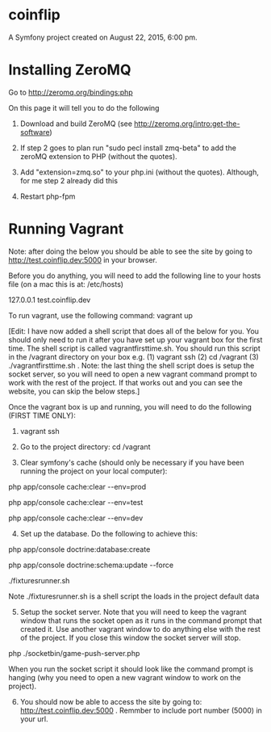 coinflip
========

A Symfony project created on August 22, 2015, 6:00 pm.


Installing ZeroMQ
==================

Go to http://zeromq.org/bindings:php

On this page it will tell you to do the following 

1. Download and build ZeroMQ (see http://zeromq.org/intro:get-the-software)

2. If step 2 goes to plan run "sudo pecl install zmq-beta" to add the zeroMQ extension to PHP (without the quotes).

3. Add "extension=zmq.so" to your php.ini (without the quotes). Although, for me step 2 already did this

4. Restart php-fpm 


Running Vagrant
==================

Note: after doing the below you should be able to see the site by going to http://test.coinflip.dev:5000 in your browser.

Before you do anything, you will need to add the following line to your hosts file (on a mac this is at: /etc/hosts)

127.0.0.1       test.coinflip.dev

To run vagrant, use the following command: vagrant up

[Edit: I have now added a shell script that does all of the below for you. You should only need to run it after you have set up your vagrant box for the first time. The shell script is called vagrantfirsttime.sh. You should run this script in the /vagrant directory on your box e.g. (1) vagrant ssh (2) cd /vagrant (3) ./vagrantfirsttime.sh . Note: the last thing the shell script does is setup the socket server, so you will need to open a new vagrant command prompt to work with the rest of the project. If that works out and you can see the website, you can skip the below steps.]

Once the vagrant box is up and running, you will need to do the following (FIRST TIME ONLY):

1. vagrant ssh

2. Go to the project directory: cd /vagrant

3. Clear symfony's cache (should only be necessary if you have been running the project on your local computer):

php app/console cache:clear --env=prod

php app/console cache:clear --env=test

php app/console cache:clear --env=dev

4. Set up the database. Do the following to achieve this:

php app/console doctrine:database:create

php app/console doctrine:schema:update --force

./fixturesrunner.sh

Note ./fixturesrunner.sh is a shell script the loads in the project default data

5. Setup the socket server. Note that you will need to keep the vagrant window that runs the socket open as it runs in the command prompt that created it. Use another vagrant window to do anything else with the rest of the project. If you close this window the socket server will stop.

php ./socketbin/game-push-server.php

When you run the socket script it should look like the command prompt is hanging (why you need to open a new vagrant window to work on the project). 

6. You should now be able to access the site by going to: http://test.coinflip.dev:5000 . Remmber to include port number (5000) in your url.